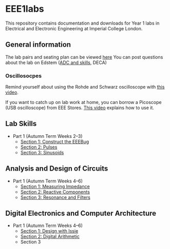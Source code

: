 # EEE1labs

This repository contains documentation and downloads for Year 1 labs in Electrical and Electronic Engineering at Imperial College London.

## General information
The lab pairs and seating plan can be viewed [here](https://imperiallondon-my.sharepoint.com/:x:/g/personal/estott_ic_ac_uk/EXyfZ0G2pgdCrL0NEN46TxABjKJ9YiJVqA6ZOhACViz06g?e=q1tXPC)
You can post questions about the lab on Edstem ([ADC and skills](https://edstem.org/us/courses/30206/discussion/), DECA)

### Oscillosocpes
Remind yourself about using the Rohde and Schwarz oscilloscope with [this video](https://imperial.cloud.panopto.eu/Panopto/Pages/Viewer.aspx?id=9507f2f9-77a8-4b19-80d2-aada00cc383d).

If you want to catch up on lab work at home, you can borrow a Picoscope (USB oscilloscope) from EEE Stores. [This video](https://imperial.cloud.panopto.eu/Panopto/Pages/Viewer.aspx?id=08772fd6-0eab-4e4a-a5b3-ac5600dde606) explains how to use it.

## Lab Skills
- Part 1 (Autumn Term Weeks 2–3)
  - [Section 1: Construct the EEEBug](skills/section1.md)
  - [Section 2: Pulses](skills/section2.md)
  - [Section 3: Sinusoids](skills/section3.md)

## Analysis and Design of Circuits
- Part 1 (Autumn Term Weeks 4–6)
  - [Section 1: Measuring Impedance](ADC/Part1/Section1.md)
  - [Section 2: Reactive Components](ADC/Part1/Section2.md)
  - [Section 3: Resonance and Filters](ADC/Part1/Section3.md)
  
## Digital Electronics and Computer Architecture
- Part 1 (Autumn Term Weeks 4–6)
  - [Section 1: Design with Issie](DECA/Part1/Section1.md)
  - [Section 2: Digital Arithmetic](DECA/Part1/Section2.md)
  - Section 3
  
